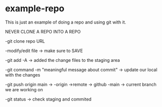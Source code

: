 # example-repo
This is just an example of doing a repo and using git with it.

NEVER CLONE A REPO INTO A REPO

-git clone repo URL

-modify/edit file -> make sure to SAVE

-git add -A -> added the change files to the staging area

-git command -m "meaningful message about commit" -> update our local with the changes

-git push origin main -> 
-origin ->remote -> github
-main -> current branch we are working on

-git status -> check staging and commited


